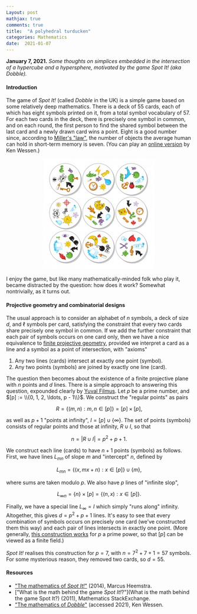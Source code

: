 ```yaml
---
Layout: post
mathjax: true
comments: true
title:  "A polyhedral turducken"
categories: Mathematics
date:  2021-01-07
---
```


**January 7, 2021.** *Some thoughts on simplices embedded in the
  intersection of a hypercube and a hypersphere, motivated by the game Spot It! (aka Dobble).*

#### Introduction

The game of *Spot It!* (called *Dobble* in the UK) is a simple game
based on some relatively deep mathematics.
There is a deck of $55$ cards, each of which has eight symbols printed
on it, from a total symbol vocabulary of $57$.
For each two cards in the deck, there is precisely one symbol in
common, and on each round, the first person to find the shared symbol
between the last card and a newly drawn card wins a point.
Eight is a good number since, according to
[Miller's "law"](https://en.wikipedia.org/wiki/The_Magical_Number_Seven,_Plus_or_Minus_Two),
the number of objects the average human can hold in short-term memory
is seven.
(You can play an
[online version](http://thewessens.net/ClassroomApps/Main/intersection.html)
by Ken Wessen.)

<figure>
    <div style="text-align:center"><img src
    ="/images/posts/spotit1.jpg"/>
	</div>
	</figure>

I enjoy the game, but like many mathematically-minded folk who play
it, became distracted by the question: how does it work?
Somewhat nontrivially, as it turns out.

#### Projective geometry and combinatorial designs

The usual approach is to consider an alphabet of $n$ symbols, a deck
of size $d$, and $\ell$ symbols per card, satisfying the constraint
that every two cards share precisely one symbol in common.
If we add the further constraint that each pair of symbols occurs on
one card only, then we have a nice equivalence to
[finite projective geometry](https://en.wikipedia.org/wiki/Projective_plane),
provided we interpret a card as a line and a symbol as a point of
intersection, with "axioms"

1. Any two lines (cards) intersect at exactly one point (symbol).
2. Any two points (symbols) are joined by exactly one line (card).

The question then becomes about the existence of a finite projective
plane with $n$ points and $d$ lines.
There is a simple approach to answering this question, expounded
clearly by
[Yuval Filmus](https://math.stackexchange.com/questions/36798/what-is-the-math-behind-the-game-spot-it).
Let $p$ be a prime number, and $[p] := \\{0, 1, 2, \ldots, p - 1\\}$.
We construct the "regular points" as pairs

$$
R = \{(m ,n) : m , n \in [p]\} = [p] \times [p],
$$

as well as $p + 1$ "points at infinity", $I = [p] \cup \{\infty\}$.
The set of points (symbols) consists of regular points and those at infinity, $R
\cup I$, so that

$$
n = |R \cup I| = p^2 + p + 1.
$$

We construct each line (cards) to have $n + 1$ points (symbols) as
follows.
First, we have lines $L_{mn}$ of slope $m$ and "intercept" $n$,
defined by

$$
L_{mn} = \{(x, mx + n) : x \in [p]\} \cup \{m\},
$$

where sums are taken modulo $p$.
We also have $p$ lines of "infinite slop",

$$
L_{\infty n} = \{n\} \times [p] = \{(n, x) : x \in [p]\}.
$$

Finally, we have a special line $L_\infty = I$ which simply "runs
along" infinity. Altogether, this gives $d = p^2 + p + 1$ lines.
It's easy to see that every combination of symbols occurs on precisely
one card (we've constructed them this way) and each pair of lines
intersects in exactly one point.
(More generally, [this construction works](https://en.wikipedia.org/wiki/Projective_plane#Finite_projective_planes) for $p$ a prime power, so
that $[p]$ can be viewed as a finite field.)

*Spot It!* realises this construction for $p = 7$, with $n = 7^2 + 7 +
1 = 57$ symbols. For some mysterious reason, they removed two cards,
so $d = 55$.

#### Resources

- ["The mathematics of *Spot It!*"](https://openprairie.sdstate.edu/cgi/viewcontent.cgi?article=1016&context=jur)
(2014), Marcus Heemstra.
- ["What is the math behind the game *Spot It!*?"](What is the math
  behind the game Spot It?) (2011), Mathematics StackExchange.
- ["The mathematics of *Dobble*"](http://thewessens.net/ClassroomApps/Main/finitegeometry.html)
  (accessed 2021), Ken Wessen.

<!-- http://www.math.uchicago.edu/~may/VIGRE/VIGRE2011/REUPapers/Markov.pdf -->

<!-- It turns out to involve a wonderful overlap of
[pure](https://en.wikipedia.org/wiki/Incidence_geometry) and
[applied](https://en.wikipedia.org/wiki/Combinatorial_design)
mathematics, and there are many resources (see below) for learning
more. -->
